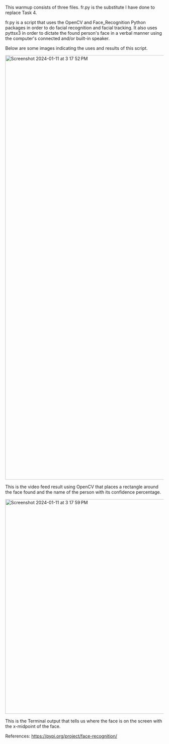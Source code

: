 This warmup consists of three files.
fr.py is the substitute I have done to replace Task 4.

fr.py is a script that uses the OpenCV and Face_Recognition Python packages in order to do facial recognition and facial tracking. It also uses pyttsx3 in order to dictate the found person's face in a verbal manner using the computer's connected and/or built-in speaker.

Below are some images indicating the uses and results of this script. 

<img width="1348" alt="Screenshot 2024-01-11 at 3 17 52 PM" src="https://github.com/krishhshah/180DA-WarmUp/assets/95327144/66ad50a6-c9aa-446a-9a9e-9efc7341c0ff">

This is the video feed result using OpenCV that places a rectangle around the face found and the name of the person with its confidence percentage.

<img width="682" alt="Screenshot 2024-01-11 at 3 17 59 PM" src="https://github.com/krishhshah/180DA-WarmUp/assets/95327144/a1e9bc22-68c1-4e23-b8db-11e090f1d437">

This is the Terminal output that tells us where the face is on the screen with the x-midpoint of the face.

References:
https://pypi.org/project/face-recognition/
